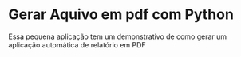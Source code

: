 # Gerar Aquivo em  pdf com Python
Essa pequena aplicação tem um demonstrativo de como gerar um aplicação automática de relatório em PDF
